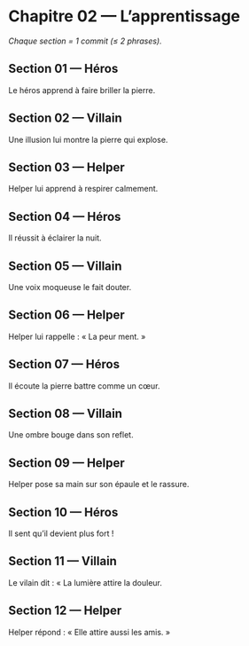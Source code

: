 # Chapitre 02 — L’apprentissage

_Chaque section = 1 commit (≤ 2 phrases)._

## Section 01 — Héros
Le héros apprend à faire briller la pierre.

## Section 02 — Villain
<!-- Écrivez ici (≤ 2 phrases). -->
Une illusion lui montre la pierre qui explose.

## Section 03 — Helper
Helper lui apprend à respirer calmement.

## Section 04 — Héros
Il réussit à éclairer la nuit.

## Section 05 — Villain
<!-- Écrivez ici (≤ 2 phrases). -->
Une voix moqueuse le fait douter.

## Section 06 — Helper
Helper lui rappelle : « La peur ment. »

## Section 07 — Héros
Il écoute la pierre battre comme un cœur.

## Section 08 — Villain
<!-- Écrivez ici (≤ 2 phrases). -->
Une ombre bouge dans son reflet.

## Section 09 — Helper
Helper pose sa main sur son épaule et le rassure.

## Section 10 — Héros
Il sent qu’il devient plus fort !

## Section 11 — Villain
<!-- Écrivez ici (≤ 2 phrases). -->
Le vilain dit : « La lumière attire la douleur.

## Section 12 — Helper
Helper répond : « Elle attire aussi les amis. »
